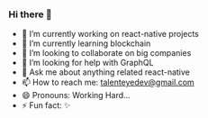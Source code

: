 ### Hi there 👋

- 🔭 I’m currently working on react-native projects
- 🌱 I’m currently learning blockchain
- 👯 I’m looking to collaborate on big companies
- 🤔 I’m looking for help with GraphQL
- 💬 Ask me about anything related react-native
- 📫 How to reach me: talenteyedev@gmail.com
- 😄 Pronouns: Working Hard...
- ⚡ Fun fact: ✨
<!--
**Shing-Ho/Shing-Ho** is a ✨ _special_ ✨ repository because its `README.md` (this file) appears on your GitHub profile.

Here are some ideas to get you started:

- 🔭 I’m currently working on react-native projects
- 🌱 I’m currently learning blockchain
- 👯 I’m looking to collaborate on big companies
- 🤔 I’m looking for help with GraphQL
- 💬 Ask me about anything related react-native
- 📫 How to reach me: talenteyedev@gmail.com
- 😄 Pronouns: Working Hard...
- ⚡ Fun fact: ✨
-->
